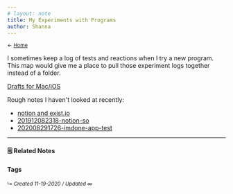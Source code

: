 ```yaml
---
# layout: note
title: My Experiments with Programs
author: Shanna
---
```


<small>← [Home](../home-note.md)</small>

I sometimes keep a log of tests and reactions when I try a new program. This map would give me a place to pull those experiment logs together instead of a folder.

[Drafts for Mac/iOS](program-drafts.md)

Rough notes I haven't looked at recently:
- [notion and exist.io](../obsidian-resources/imported-images/bear-notes-with-images/notion%20and%20exist.io/notion%20and%20exist.io.md)
- [201912082318-notion-so](../experiment-logs/201912082318-notion-so.md)
- [202008291726-imdone-app-test](../experiment-logs/202008291726-imdone-app-test.md)

------------------------


#### 🗒 Related Notes



#### Tags


<small>↳ <i>Created 11-19-2020 / Updated ∞ </i></small>





